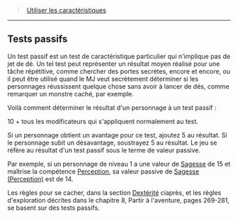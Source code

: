 ﻿---
!GenericItem
Name: Tests passifs
Id: abilities_hd.md#tests-passifs
ParentLink: abilities_hd.md#utiliser-les-caractéristiques
ParentName: Utiliser les caractéristiques
NameLevel: 2
Attributes: {}
AttributesDictionary: >+
  {}

---
> [Utiliser les caractéristiques](hd_abilities.md)

---

## Tests passifs

Un test passif est un test de caractéristique particulier qui n'implique pas de jet de dé. Un tel test peut représenter un résultat moyen réalisé pour une tâche répétitive, comme chercher des portes secrètes, encore et encore, ou il peut être utilisé quand le MJ veut secrètement déterminer si les personnages réussissent quelque chose sans avoir à lancer de dés, comme remarquer un monstre caché, par exemple.

Voilà comment déterminer le résultat d'un personnage à un test passif :

10 + tous les modificateurs qui s'appliquent normalement au test.

Si un personnage obtient un avantage pour ce test, ajoutez 5 au résultat. Si le personnage subit un désavantage, soustrayez 5 au résultat. Le jeu se réfère au résultat d'un test passif sous le terme de valeur passive.

Par exemple, si un personnage de niveau 1 a une valeur de [Sagesse](hd_abilities_wisdom.md) de 15 et maîtrise la compétence [Perception](hd_abilities_wisdom_perception.md), sa valeur passive de [Sagesse (Perception)](hd_abilities_wisdom_perception.md) est de 14.

Les règles pour se cacher, dans la section [Dextérité](hd_abilities_dexterity.md) ciaprès, et les règles d'exploration décrites dans le chapitre 8, Partir à l'aventure, pages 269-281, se basent sur des tests passifs.

